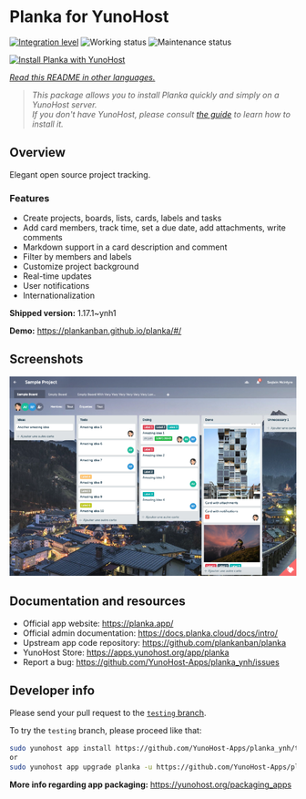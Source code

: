 <!--
N.B.: This README was automatically generated by <https://github.com/YunoHost/apps/tree/master/tools/readme_generator>
It shall NOT be edited by hand.
-->

# Planka for YunoHost

[![Integration level](https://dash.yunohost.org/integration/planka.svg)](https://dash.yunohost.org/appci/app/planka) ![Working status](https://ci-apps.yunohost.org/ci/badges/planka.status.svg) ![Maintenance status](https://ci-apps.yunohost.org/ci/badges/planka.maintain.svg)

[![Install Planka with YunoHost](https://install-app.yunohost.org/install-with-yunohost.svg)](https://install-app.yunohost.org/?app=planka)

*[Read this README in other languages.](./ALL_README.md)*

> *This package allows you to install Planka quickly and simply on a YunoHost server.*  
> *If you don't have YunoHost, please consult [the guide](https://yunohost.org/install) to learn how to install it.*

## Overview

Elegant open source project tracking.

### Features

- Create projects, boards, lists, cards, labels and tasks
- Add card members, track time, set a due date, add attachments, write comments
- Markdown support in a card description and comment
- Filter by members and labels
- Customize project background
- Real-time updates
- User notifications
- Internationalization


**Shipped version:** 1.17.1~ynh1

**Demo:** <https://plankanban.github.io/planka/#/>

## Screenshots

![Screenshot of Planka](./doc/screenshots/screenshot.png)

## Documentation and resources

- Official app website: <https://planka.app/>
- Official admin documentation: <https://docs.planka.cloud/docs/intro/>
- Upstream app code repository: <https://github.com/plankanban/planka>
- YunoHost Store: <https://apps.yunohost.org/app/planka>
- Report a bug: <https://github.com/YunoHost-Apps/planka_ynh/issues>

## Developer info

Please send your pull request to the [`testing` branch](https://github.com/YunoHost-Apps/planka_ynh/tree/testing).

To try the `testing` branch, please proceed like that:

```bash
sudo yunohost app install https://github.com/YunoHost-Apps/planka_ynh/tree/testing --debug
or
sudo yunohost app upgrade planka -u https://github.com/YunoHost-Apps/planka_ynh/tree/testing --debug
```

**More info regarding app packaging:** <https://yunohost.org/packaging_apps>
